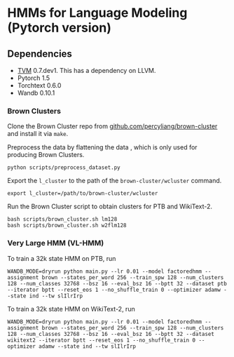 # HMMs for Language Modeling (Pytorch version)

## Dependencies
* [TVM](https://tvm.apache.org/docs/install/from_source.html#developers-get-source-from-github) 0.7.dev1. This has a dependency on LLVM.
* Pytorch 1.5
* Torchtext 0.6.0
* Wandb 0.10.1

### Brown Clusters
Clone the Brown Cluster repo from
[github.com/percyliang/brown-cluster](https://github.com/percyliang/brown-cluster)
and install it via `make`.

Preprocess the data by flattening the data , which is only used for producing Brown Clusters.
```
python scripts/preprocess_dataset.py
```

Export the `l_cluster` to the path of the `brown-cluster/wcluster` command.
```
export l_cluster=/path/to/brown-cluster/wcluster
```

Run the Brown Cluster script to obtain clusters for PTB and WikiText-2.
```
bash scripts/brown_cluster.sh lm128
bash scripts/brown_cluster.sh w2flm128
```

### Very Large HMM (VL-HMM)

To train a 32k state HMM on PTB, run
```
WANDB_MODE=dryrun python main.py --lr 0.01 --model factoredhmm --assignment brown --states_per_word 256 --train_spw 128 --num_clusters 128 --num_classes 32768 --bsz 16 --eval_bsz 16 --bptt 32 --dataset ptb --iterator bptt --reset_eos 1 --no_shuffle_train 0 --optimizer adamw --state ind --tw slIlrIrp
```

To train a 32k state HMM on WikiText-2, run
```
WANDB_MODE=dryrun python main.py --lr 0.01 --model factoredhmm --assignment brown --states_per_word 256 --train_spw 128 --num_clusters 128 --num_classes 32768 --bsz 16 --eval_bsz 16 --bptt 32 --dataset wikitext2 --iterator bptt --reset_eos 1 --no_shuffle_train 0 --optimizer adamw --state ind --tw slIlrIrp
```


